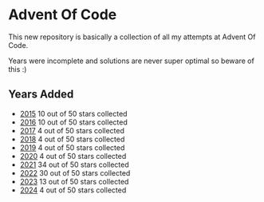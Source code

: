 Advent Of Code
==============

This new repository is basically a collection of all my attempts at Advent Of Code.

Years were incomplete and solutions are never super optimal so beware of this :)

Years Added
-----------

- [2015](./2015/) 10 out of 50 stars collected
- [2016](./2016/) 10 out of 50 stars collected
- [2017](./2017/) 4 out of 50 stars collected
- [2018](./2018/) 4 out of 50 stars collected
- [2019](./2019/) 4 out of 50 stars collected
- [2020](./2020/) 4 out of 50 stars collected
- [2021](./2021/) 34 out of 50 stars collected
- [2022](./2022/) 30 out of 50 stars collected
- [2023](./2023/) 13 out of 50 stars collected
- [2024](./2024/) 4 out of 50 stars collected
